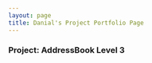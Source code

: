 ```yaml
---
layout: page
title: Danial's Project Portfolio Page
---
```


### Project: AddressBook Level 3
<!--
AddressBook - Level 3 is a desktop address book application used for teaching Software Engineering principles. The user interacts with it using a CLI, and it has a GUI created with JavaFX. It is written in Java, and has about 10 kLoC.


Given below are my contributions to the project.


* **New Feature**: Added the ability to undo/redo previous commands.

  * What it does: allows the user to undo all previous commands one at a time. Preceding undo commands can be reversed by using the redo command.

  * Justification: This feature improves the product significantly because a user can make mistakes in commands and the app should provide a convenient way to rectify them.

  * Highlights: This enhancement affects existing commands and commands to be added in future. It required an in-depth analysis of design alternatives. The implementation too was challenging as it required changes to existing commands.

  * Credits: *{mention here if you reused any code/ideas from elsewhere or if a third-party library is heavily used in the feature so that a reader can make a more accurate judgement of how much effort went into the feature}*


* **New Feature**: Added a history command that allows the user to navigate to previous commands using up/down keys.


* **Code contributed**: [RepoSense link]()


* **Project management**:

  * Managed releases `v1.3` - `v1.5rc` (3 releases) on GitHub


* **Enhancements to existing features**:

  * Updated the GUI color scheme (Pull requests [\#33](), [\#34]())

  * Wrote additional tests for existing features to increase coverage from 88% to 92% (Pull requests [\#36](), [\#38]())


* **Documentation**:

  * User Guide:

    * Added documentation for the features `delete` and `find` [\#72]()

    * Did cosmetic tweaks to existing documentation of features `clear`, `exit`: [\#74]()

  * Developer Guide:

    * Added implementation details of the `delete` feature.


* **Community**:

  * PRs reviewed (with non-trivial review comments): [\#12](), [\#32](), [\#19](), [\#42]()

  * Contributed to forum discussions (examples: [1](), [2](), [3](), [4]())

  * Reported bugs and suggestions for other teams in the class (examples: [1](), [2](), [3]())

  * Some parts of the history feature I added was adopted by several other class mates ([1](), [2]())


* **Tools**:

  * Integrated a third party library (Natty) to the project ([\#42]())

  * Integrated a new Github plugin (CircleCI) to the team repo


* _{you can add/remove categories in the list above}_
-->

